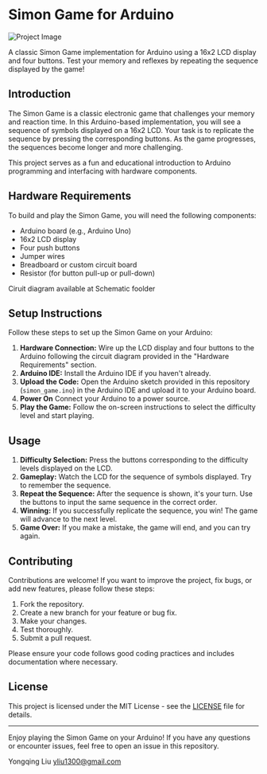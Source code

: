 # Simon Game for Arduino

![Project Image](project_image.jpg)

A classic Simon Game implementation for Arduino using a 16x2 LCD display and four buttons. Test your memory and reflexes by repeating the sequence displayed by the game!

## Introduction
The Simon Game is a classic electronic game that challenges your memory and reaction time. In this Arduino-based implementation, you will see a sequence of symbols displayed on a 16x2 LCD. Your task is to replicate the sequence by pressing the corresponding buttons. As the game progresses, the sequences become longer and more challenging.

This project serves as a fun and educational introduction to Arduino programming and interfacing with hardware components.

## Hardware Requirements
To build and play the Simon Game, you will need the following components:
- Arduino board (e.g., Arduino Uno)
- 16x2 LCD display
- Four push buttons
- Jumper wires
- Breadboard or custom circuit board
- Resistor (for button pull-up or pull-down)

Ciruit diagram available at Schematic foolder

## Setup Instructions
Follow these steps to set up the Simon Game on your Arduino:
1. **Hardware Connection:** Wire up the LCD display and four buttons to the Arduino following the circuit diagram provided in the "Hardware Requirements" section.
2. **Arduino IDE:** Install the Arduino IDE if you haven't already.
3. **Upload the Code:** Open the Arduino sketch provided in this repository (`simon_game.ino`) in the Arduino IDE and upload it to your Arduino board.
4. **Power On** Connect your Arduino to a power source.
5. **Play the Game:** Follow the on-screen instructions to select the difficulty level and start playing.

## Usage
1. **Difficulty Selection:** Press the buttons corresponding to the difficulty levels displayed on the LCD.
2. **Gameplay:** Watch the LCD for the sequence of symbols displayed. Try to remember the sequence.
3. **Repeat the Sequence:** After the sequence is shown, it's your turn. Use the buttons to input the same sequence in the correct order.
4. **Winning:** If you successfully replicate the sequence, you win! The game will advance to the next level.
5. **Game Over:** If you make a mistake, the game will end, and you can try again.

## Contributing
Contributions are welcome! If you want to improve the project, fix bugs, or add new features, please follow these steps:
1. Fork the repository.
2. Create a new branch for your feature or bug fix.
3. Make your changes.
4. Test thoroughly.
5. Submit a pull request.

Please ensure your code follows good coding practices and includes documentation where necessary.

## License
This project is licensed under the MIT License - see the [LICENSE](LICENSE) file for details.

---

Enjoy playing the Simon Game on your Arduino! If you have any questions or encounter issues, feel free to open an issue in this repository.

Yongqing Liu
yliu1300@gmail.com

